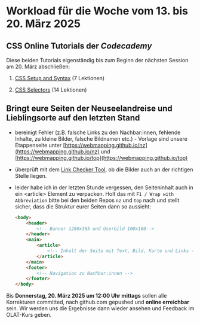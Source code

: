 # Workload für die Woche vom 13. bis 20. März 2025

## CSS Online Tutorials der *Codecademy*

Diese beiden Tutorials eigenständig bis zum Beginn der nächsten Session am 20. März abschließen:

1. [CSS Setup and Syntax](https://www.codecademy.com/courses/learn-css/lessons/learn-css-setup-and-syntax) (7 Lektionen)

2. [CSS Selectors](https://www.codecademy.com/courses/learn-css/lessons/learn-css-selectors) (14 Lektionen)

## Bringt eure Seiten der Neuseelandreise und Lieblingsorte auf den letzten Stand

- bereinigt Fehler (z.B. falsche Links zu den Nachbar:innen, fehlende Inhalte, zu kleine Bilder, falsche Bildnamen etc.) - Vorlage sind unsere Etappenseite unter [https://webmapping.github.io/nz](https://webmapping.github.io/nz) und [https://webmapping.github.io/top](https://webmapping.github.io/top)
- überprüft mit dem [Link Checker Tool](https://webmapping.github.io/linkchecker), ob die Bilder auch an der richtigen Stelle liegen.
- leider habe ich in der letzten Stunde vergessen, den Seiteninhalt auch in ein &lt;article> Element zu verpacken. Holt das mit `F1 / Wrap with Abbreviation` bitte bei den beiden Repos `nz` und `top` nach und stellt sicher, dass die Struktur eurer Seiten dann so aussieht:

    ```html
    <body>
        <header>
            <!-- Banner 1280x365 und Userbild 100x100-->
        </header>
        <main>
            <article>
                <!-- Inhalt der Seite mit Text, Bild, Karte und Links -->
            </article>
        </main>
        <footer>
            <!-- Navigation zu Nachbar:innen -->
        </footer>
    </body>
    ```

Bis **Donnerstag, 20. März 2025 um 12:00 Uhr mittags** sollen alle Korrekturen committed, nach github.com gepushed und **online erreichbar** sein. Wir werden uns die Ergebnisse dann wieder ansehen und Feedback im OLAT-Kurs geben.
